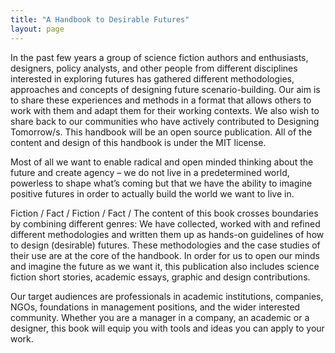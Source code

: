```yaml
---
title: "A Handbook to Desirable Futures"
layout: page
---
```


In the past few years a group of science fiction authors and enthusiasts, designers, policy analysts, and other people from different disciplines interested in exploring futures has gathered different methodologies, approaches and concepts of designing future scenario-building. Our aim is to share these experiences and methods in a format that allows others to work with them and adapt them for their working contexts. We also wish to share back to our communities who have actively contributed to Designing Tomorrow/s. This handbook will be an open source publication. All of the content and design of this handbook is under the MIT license.

Most of all we want to enable radical and open minded thinking about the future and create agency – we do not live in a predetermined world, powerless to shape what’s coming but that we have the ability to imagine positive futures in order to actually build the world we want to live in.

Fiction / Fact / Fiction / Fact / The content of this book crosses boundaries by combining different genres: We have collected, worked with and refined different methodologies and written them up as hands-on guidelines of how to design (desirable) futures. These methodologies and the case studies of their use are at the core of the handbook. In order for us to open our minds and imagine the future as we want it, this publication also includes science fiction short stories, academic essays, graphic and design contributions.

Our target audiences are professionals in academic institutions, companies, NGOs, foundations in management positions, and the wider interested community. Whether you are a manager in a company, an academic or a designer, this book will equip you with tools and ideas you can apply to your work.
